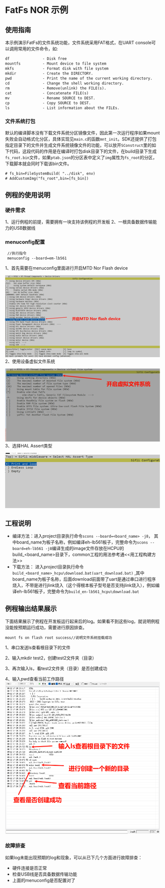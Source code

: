 # FatFs NOR 示例
## 使用指南
本示例演示FatFs的文件系统功能，文件系统采用FAT格式，在UART console可以调用常用的文件命令，如:

```
df               - Disk free
mountfs          - Mount device to file system
mkfs             - Format disk with file system
mkdir            - Create the DIRECTORY.
pwd              - Print the name of the current working directory.
cd               - Change the shell working directory.
rm               - Remove(unlink) the FILE(s).
cat              - Concatenate FILE(s)
mv               - Rename SOURCE to DEST.
cp               - Copy SOURCE to DEST.
ls               - List information about the FILEs.

```
  
### 文件系统打包

默认的编译脚本没有下载文件系统分区镜像文件，因此第一次运行程序如果mount失败会自动格式化分区，具体实现见`main.c`的函数`mnt_init`。SDK还提供了打包指定目录下的文件并生成文件系统镜像文件的功能，可以放开`SConstruct`里的如下代码，这段代码的作用是在编译时打包disk目录下的文件，在build目录下生成`fs_root.bin`文件，如果`ptab.json`的分区表中定义了`img`属性为`fs_root`的分区，下载脚本就会同时下载该bin文件。
      
```
# fs_bin=FileSystemBuild( "../disk", env)
# AddCustomImg("fs_root",bin=[fs_bin])
```
## 例程的使用说明
### 硬件需求
1、运行例程的前提，需要拥有一块支持该例程的开发板
2、一根具备数据传输能力的USB数据线
### menuconfig配置
```
 //执行指令
 menuconfig --board=em-lb561
```  
1、首先需要在menuconfig里面进行开启MTD Nor Flash device

![alt text](assets/file_system_1.png)
2、使用设备虚拟文件系统

![alt text](assets/file_system_2.png)
3、选择HAL Assert类型

![alt text](assets/file_system_3.png)

## 工程说明
- 编译方法：进入project目录执行命令`scons --board=<board_name> -j8`， 其中board_name为板子名称，例如编译eh-lb561板子，完整命令为`scons --board=eh-lb561 -j8`编译生成的image文件存放在HCPU的build_<board_name>目录下，common工程的用法参考通<<用工程构建方法>>
- 下载方法： 进入project目录执行命令`build_<board_name>_hcpu\download.bat(uart_download.bat)` ,其中board_name为板子名称，后面download前面带了uart是通过串口进行程序烧入，不带是进行jlink烧入（这个得根本板子型号是否支持jlink烧入），例如编译eh-lb561板子，完整命令为`build_en-lb561_hcpu\download.bat`

## 例程输出结果展示
下面结果展示了例程在开发板运行起来后的log。如果看不到这些log，就说明例程没能按预期运行成功，需要进行原因排查。
```
mount fs on flash root success//说明文件系统挂载成功
```
1、串口发送ls查看根目录下的文件

2、输入mkdir test2，创建test2文件夹（目录）

3、再次输入ls，看test2文件夹（目录）是否创建成功

4、输入pwd查看当前工作路径
![alt text](assets/file_system_log_1.png)
### 故障排查
如果log未能出现预期的log和现象，可以从已下几个方面进行故障排查：
* 硬件连接是否正常
* 检查USB线是否具备数据传输功能
* 上面的menuconfig是否配置对了